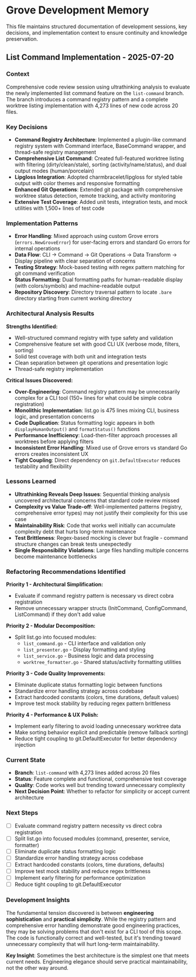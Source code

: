 # Grove Development Memory

This file maintains structured documentation of development sessions, key decisions, and implementation context to ensure continuity and knowledge preservation.

## List Command Implementation - 2025-07-20 

### Context
Comprehensive code review session using ultrathinking analysis to evaluate the newly implemented list command feature on the `list-command` branch. The branch introduces a command registry pattern and a complete worktree listing implementation with 4,273 lines of new code across 20 files.

### Key Decisions
- **Command Registry Architecture**: Implemented a plugin-like command registry system with Command interface, BaseCommand wrapper, and thread-safe registry management
- **Comprehensive List Command**: Created full-featured worktree listing with filtering (dirty/clean/stale), sorting (activity/name/status), and dual output modes (human/porcelain)
- **Lipgloss Integration**: Adopted charmbracelet/lipgloss for styled table output with color themes and responsive formatting
- **Enhanced Git Operations**: Extended git package with comprehensive worktree status detection, remote tracking, and activity monitoring
- **Extensive Test Coverage**: Added unit tests, integration tests, and mock utilities with 1,500+ lines of test code

### Implementation Patterns
- **Error Handling**: Mixed approach using custom Grove errors (`errors.NewGroveError`) for user-facing errors and standard Go errors for internal operations
- **Data Flow**: CLI → Command → Git Operations → Data Transform → Display pipeline with clear separation of concerns
- **Testing Strategy**: Mock-based testing with regex pattern matching for git command verification
- **Status Formatting**: Dual formatting paths for human-readable display (with colors/symbols) and machine-readable output
- **Repository Discovery**: Directory traversal pattern to locate `.bare` directory starting from current working directory

### Architectural Analysis Results
**Strengths Identified:**
- Well-structured command registry with type safety and validation
- Comprehensive feature set with good CLI UX (verbose mode, filters, sorting)
- Solid test coverage with both unit and integration tests
- Clean separation between git operations and presentation logic
- Thread-safe registry implementation

**Critical Issues Discovered:**
- **Over-Engineering**: Command registry pattern may be unnecessarily complex for a CLI tool (150+ lines for what could be simple cobra registration)
- **Monolithic Implementation**: list.go is 475 lines mixing CLI, business logic, and presentation concerns
- **Code Duplication**: Status formatting logic appears in both `displayHumanOutput()` and `formatStatus()` functions
- **Performance Inefficiency**: Load-then-filter approach processes all worktrees before applying filters
- **Inconsistent Error Handling**: Mixed use of Grove errors vs standard Go errors creates inconsistent UX
- **Tight Coupling**: Direct dependency on `git.DefaultExecutor` reduces testability and flexibility

### Lessons Learned
- **Ultrathinking Reveals Deep Issues**: Sequential thinking analysis uncovered architectural concerns that standard code review missed
- **Complexity vs Value Trade-off**: Well-implemented patterns (registry, comprehensive error types) may not justify their complexity for this use case
- **Maintainability Risk**: Code that works well initially can accumulate complexity debt that hurts long-term maintenance
- **Test Brittleness**: Regex-based mocking is clever but fragile - command structure changes can break tests unexpectedly
- **Single Responsibility Violations**: Large files handling multiple concerns become maintenance bottlenecks

### Refactoring Recommendations Identified
**Priority 1 - Architectural Simplification:**
- Evaluate if command registry pattern is necessary vs direct cobra registration
- Remove unnecessary wrapper structs (InitCommand, ConfigCommand, ListCommand) if they don't add value

**Priority 2 - Modular Decomposition:**
- Split list.go into focused modules:
  - `list_command.go` - CLI interface and validation only
  - `list_presenter.go` - Display formatting and styling
  - `list_service.go` - Business logic and data processing  
  - `worktree_formatter.go` - Shared status/activity formatting utilities

**Priority 3 - Code Quality Improvements:**
- Eliminate duplicate status formatting logic between functions
- Standardize error handling strategy across codebase
- Extract hardcoded constants (colors, time durations, default values)
- Improve test mock stability by reducing regex pattern brittleness

**Priority 4 - Performance & UX Polish:**
- Implement early filtering to avoid loading unnecessary worktree data
- Make sorting behavior explicit and predictable (remove fallback sorting)
- Reduce tight coupling to git.DefaultExecutor for better dependency injection

### Current State
- **Branch**: `list-command` with 4,273 lines added across 20 files
- **Status**: Feature complete and functional, comprehensive test coverage
- **Quality**: Code works well but trending toward unnecessary complexity
- **Next Decision Point**: Whether to refactor for simplicity or accept current architecture

### Next Steps
- [ ] Evaluate command registry pattern necessity vs direct cobra registration
- [ ] Split list.go into focused modules (command, presenter, service, formatter)
- [ ] Eliminate duplicate status formatting logic
- [ ] Standardize error handling strategy across codebase
- [ ] Extract hardcoded constants (colors, time durations, defaults)
- [ ] Improve test mock stability and reduce regex brittleness
- [ ] Implement early filtering for performance optimization
- [ ] Reduce tight coupling to git.DefaultExecutor

### Development Insights
The fundamental tension discovered is between **engineering sophistication** and **practical simplicity**. While the registry pattern and comprehensive error handling demonstrate good engineering practices, they may be solving problems that don't exist for a CLI tool of this scope. The code is functionally correct and well-tested, but it's trending toward unnecessary complexity that will hurt long-term maintainability.

**Key Insight**: Sometimes the best architecture is the simplest one that meets current needs. Engineering elegance should serve practical maintainability, not the other way around.
